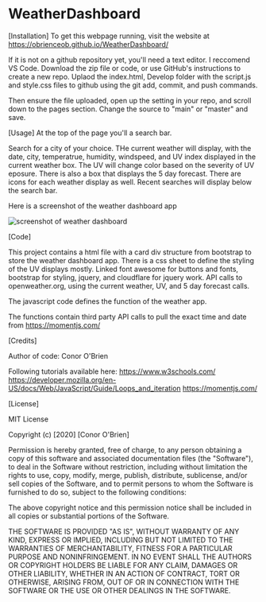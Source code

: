 # WeatherDashboard
[Installation]
To get this webpage running, visit the website at https://obrienceob.github.io/WeatherDashboard/

If it is not on a github repository yet, you'll need a text editor. I reccomend VS Code. Download the zip file or code, or use GitHub's instructions to create a new repo. Uplaod the index.html, Develop folder with the script.js and style.css files to github using the git add, commit, and push commands.

Then ensure the file uploaded, open up the setting in your repo, and scroll down to the pages section. Change the source to "main" or "master" and save. 



[Usage]
At the top of the page you'll a search bar.

Search for a city of your choice. THe current weather will display, with the date, city, temperatrue, humidity, windspeed, and UV index displayed in the current weather box. The UV will change color based on the severity of UV eposure. There is also a box that displays the 5 day forecast. There are icons for each weather display as well. Recent searches will display below the search bar.


Here is a screenshot of the weather dashboard app

<img src="/WeatherDashboard/assets/WeatherDashboard.png" alt="screenshot of weather dashboard">

[Code]

This project contains a html file with a card div structure from bootstrap to store the weather dashboard app. There is a css sheet to define the styling of the UV displays mostly. Linked font awesome for buttons and fonts, bootstrap for styling, jquery, and cloudflare for jquery work. API calls to openweather.org, using the current weather, UV, and 5 day forecast calls. 

The javascript code defines the function of the weather app.

The functions contain third party API calls to pull the exact time and date from https://momentjs.com/



    

[Credits]

Author of code: Conor O'Brien

Following tutorials available here: 
    https://www.w3schools.com/
    https://developer.mozilla.org/en-US/docs/Web/JavaScript/Guide/Loops_and_iteration
    https://momentjs.com/



[License]

MIT License

Copyright (c) [2020] [Conor O'Brien]

Permission is hereby granted, free of charge, to any person obtaining a copy
of this software and associated documentation files (the "Software"), to deal
in the Software without restriction, including without limitation the rights
to use, copy, modify, merge, publish, distribute, sublicense, and/or sell
copies of the Software, and to permit persons to whom the Software is
furnished to do so, subject to the following conditions:

The above copyright notice and this permission notice shall be included in all
copies or substantial portions of the Software.

THE SOFTWARE IS PROVIDED "AS IS", WITHOUT WARRANTY OF ANY KIND, EXPRESS OR
IMPLIED, INCLUDING BUT NOT LIMITED TO THE WARRANTIES OF MERCHANTABILITY,
FITNESS FOR A PARTICULAR PURPOSE AND NONINFRINGEMENT. IN NO EVENT SHALL THE
AUTHORS OR COPYRIGHT HOLDERS BE LIABLE FOR ANY CLAIM, DAMAGES OR OTHER
LIABILITY, WHETHER IN AN ACTION OF CONTRACT, TORT OR OTHERWISE, ARISING FROM,
OUT OF OR IN CONNECTION WITH THE SOFTWARE OR THE USE OR OTHER DEALINGS IN THE
SOFTWARE.

